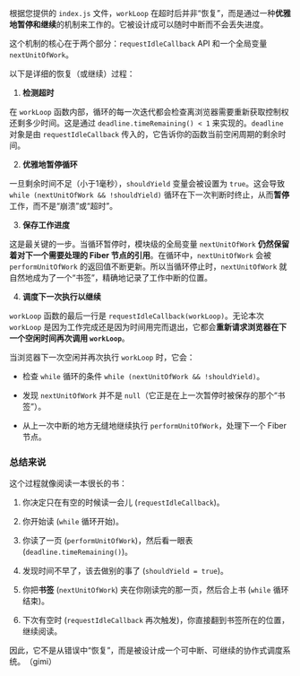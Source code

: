 根据您提供的 `index.js` 文件，`workLoop` 在超时后并非“恢复”，而是通过一种**优雅地暂停和继续**的机制来工作的。它被设计成可以随时中断而不会丢失进度。



这个机制的核心在于两个部分：`requestIdleCallback` API 和一个全局变量 `nextUnitOfWork`。



以下是详细的恢复（或继续）过程：



1. **检测超时**

在 `workLoop` 函数内部，循环的每一次迭代都会检查离浏览器需要重新获取控制权还剩多少时间。这是通过 `deadline.timeRemaining() < 1` 来实现的。`deadline` 对象是由 `requestIdleCallback` 传入的，它告诉你的函数当前空闲周期的剩余时间。



2. **优雅地暂停循环**

一旦剩余时间不足（小于1毫秒），`shouldYield` 变量会被设置为 `true`。这会导致 `while (nextUnitOfWork && !shouldYield)` 循环在下一次判断时终止，从而**暂停**工作，而不是“崩溃”或“超时”。



3. **保存工作进度**

这是最关键的一步。当循环暂停时，模块级的全局变量 `nextUnitOfWork` **仍然保留着对下一个需要处理的 Fiber 节点的引用**。在循环中，`nextUnitOfWork` 会被 `performUnitOfWork` 的返回值不断更新。所以当循环停止时，`nextUnitOfWork` 就自然地成为了一个“书签”，精确地记录了工作中断的位置。



4. **调度下一次执行以继续**

`workLoop` 函数的最后一行是 `requestIdleCallback(workLoop)`。无论本次 `workLoop` 是因为工作完成还是因为时间用完而退出，它都会**重新请求浏览器在下一个空闲时间再次调用 `workLoop`**。



当浏览器下一次空闲并再次执行 `workLoop` 时，它会：

- 检查 `while` 循环的条件 `while (nextUnitOfWork && !shouldYield)`。

- 发现 `nextUnitOfWork` 并不是 `null`（它正是在上一次暂停时被保存的那个“书签”）。

- 从上一次中断的地方无缝地继续执行 `performUnitOfWork`，处理下一个 Fiber 节点。



### 总结来说



这个过程就像阅读一本很长的书：

1. 你决定只在有空的时候读一会儿 (`requestIdleCallback`)。

2. 你开始读 (`while` 循环开始)。

3. 你读了一页 (`performUnitOfWork`)，然后看一眼表 (`deadline.timeRemaining()`)。

4. 发现时间不早了，该去做别的事了 (`shouldYield = true`)。

5. 你把**书签** (`nextUnitOfWork`) 夹在你刚读完的那一页，然后合上书 (`while` 循环结束)。

6. 下次有空时 (`requestIdleCallback` 再次触发)，你直接翻到书签所在的位置，继续阅读。



因此，它不是从错误中“恢复”，而是被设计成一个可中断、可继续的协作式调度系统。
​（gimi）
